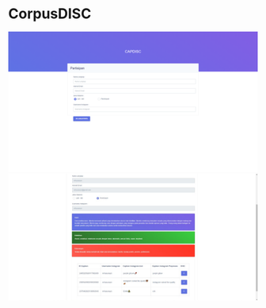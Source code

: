 # CorpusDISC

![Image description](https://github.com/Pcpkomputer/CorpusDISC/raw/master/sneakpeak1.png)
![Image description](https://github.com/Pcpkomputer/CorpusDISC/raw/master/sneakpeak2.png)